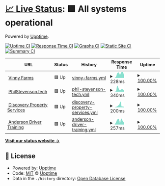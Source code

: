 # [📈 Live Status](https://philstevenson.github.io/upptime): <!--live status--> **🟩 All systems operational**

Powered by [Upptime](https://github.com/upptime/upptime).

[![Uptime CI](https://github.com/philstevenson/upptime/workflows/Uptime%20CI/badge.svg)](https://github.com/philstevenson/upptime/actions?query=workflow%3A%22Uptime+CI%22)
[![Response Time CI](https://github.com/philstevenson/upptime/workflows/Response%20Time%20CI/badge.svg)](https://github.com/philstevenson/upptime/actions?query=workflow%3A%22Response+Time+CI%22)
[![Graphs CI](https://github.com/philstevenson/upptime/workflows/Graphs%20CI/badge.svg)](https://github.com/philstevenson/upptime/actions?query=workflow%3A%22Graphs+CI%22)
[![Static Site CI](https://github.com/philstevenson/upptime/workflows/Static%20Site%20CI/badge.svg)](https://github.com/philstevenson/upptime/actions?query=workflow%3A%22Static+Site+CI%22)
[![Summary CI](https://github.com/philstevenson/upptime/workflows/Summary%20CI/badge.svg)](https://github.com/philstevenson/upptime/actions?query=workflow%3A%22Summary+CI%22)

<!--start: status pages-->
<!-- This summary is generated by Upptime (https://github.com/upptime/upptime) -->
<!-- Do not edit this manually, your changes will be overwritten -->
<!-- prettier-ignore -->
| URL | Status | History | Response Time | Uptime |
| --- | ------ | ------- | ------------- | ------ |
| <img alt="" src="https://icons.duckduckgo.com/ip3/vinnyfarms.com.ico" height="13"> [Vinny Farms](https://vinnyfarms.com) | 🟩 Up | [vinny-farms.yml](https://github.com/PhilStevenson/upptime/commits/HEAD/history/vinny-farms.yml) | <details><summary><img alt="Response time graph" src="./graphs/vinny-farms/response-time-week.png" height="20"> 228ms</summary><br><a href="https://philstevenson.github.io/upptime/history/vinny-farms"><img alt="Response time 302" src="https://img.shields.io/endpoint?url=https%3A%2F%2Fraw.githubusercontent.com%2FPhilStevenson%2Fupptime%2FHEAD%2Fapi%2Fvinny-farms%2Fresponse-time.json"></a><br><a href="https://philstevenson.github.io/upptime/history/vinny-farms"><img alt="24-hour response time 268" src="https://img.shields.io/endpoint?url=https%3A%2F%2Fraw.githubusercontent.com%2FPhilStevenson%2Fupptime%2FHEAD%2Fapi%2Fvinny-farms%2Fresponse-time-day.json"></a><br><a href="https://philstevenson.github.io/upptime/history/vinny-farms"><img alt="7-day response time 228" src="https://img.shields.io/endpoint?url=https%3A%2F%2Fraw.githubusercontent.com%2FPhilStevenson%2Fupptime%2FHEAD%2Fapi%2Fvinny-farms%2Fresponse-time-week.json"></a><br><a href="https://philstevenson.github.io/upptime/history/vinny-farms"><img alt="30-day response time 190" src="https://img.shields.io/endpoint?url=https%3A%2F%2Fraw.githubusercontent.com%2FPhilStevenson%2Fupptime%2FHEAD%2Fapi%2Fvinny-farms%2Fresponse-time-month.json"></a><br><a href="https://philstevenson.github.io/upptime/history/vinny-farms"><img alt="1-year response time 278" src="https://img.shields.io/endpoint?url=https%3A%2F%2Fraw.githubusercontent.com%2FPhilStevenson%2Fupptime%2FHEAD%2Fapi%2Fvinny-farms%2Fresponse-time-year.json"></a></details> | <details><summary><a href="https://philstevenson.github.io/upptime/history/vinny-farms">100.00%</a></summary><a href="https://philstevenson.github.io/upptime/history/vinny-farms"><img alt="All-time uptime 99.98%" src="https://img.shields.io/endpoint?url=https%3A%2F%2Fraw.githubusercontent.com%2FPhilStevenson%2Fupptime%2FHEAD%2Fapi%2Fvinny-farms%2Fuptime.json"></a><br><a href="https://philstevenson.github.io/upptime/history/vinny-farms"><img alt="24-hour uptime 100.00%" src="https://img.shields.io/endpoint?url=https%3A%2F%2Fraw.githubusercontent.com%2FPhilStevenson%2Fupptime%2FHEAD%2Fapi%2Fvinny-farms%2Fuptime-day.json"></a><br><a href="https://philstevenson.github.io/upptime/history/vinny-farms"><img alt="7-day uptime 100.00%" src="https://img.shields.io/endpoint?url=https%3A%2F%2Fraw.githubusercontent.com%2FPhilStevenson%2Fupptime%2FHEAD%2Fapi%2Fvinny-farms%2Fuptime-week.json"></a><br><a href="https://philstevenson.github.io/upptime/history/vinny-farms"><img alt="30-day uptime 100.00%" src="https://img.shields.io/endpoint?url=https%3A%2F%2Fraw.githubusercontent.com%2FPhilStevenson%2Fupptime%2FHEAD%2Fapi%2Fvinny-farms%2Fuptime-month.json"></a><br><a href="https://philstevenson.github.io/upptime/history/vinny-farms"><img alt="1-year uptime 99.99%" src="https://img.shields.io/endpoint?url=https%3A%2F%2Fraw.githubusercontent.com%2FPhilStevenson%2Fupptime%2FHEAD%2Fapi%2Fvinny-farms%2Fuptime-year.json"></a></details>
| <img alt="" src="https://icons.duckduckgo.com/ip3/philstevenson.tech.ico" height="13"> [PhilStevenson.tech](https://philstevenson.tech) | 🟩 Up | [phil-stevenson-tech.yml](https://github.com/PhilStevenson/upptime/commits/HEAD/history/phil-stevenson-tech.yml) | <details><summary><img alt="Response time graph" src="./graphs/phil-stevenson-tech/response-time-week.png" height="20"> 340ms</summary><br><a href="https://philstevenson.github.io/upptime/history/phil-stevenson-tech"><img alt="Response time 433" src="https://img.shields.io/endpoint?url=https%3A%2F%2Fraw.githubusercontent.com%2FPhilStevenson%2Fupptime%2FHEAD%2Fapi%2Fphil-stevenson-tech%2Fresponse-time.json"></a><br><a href="https://philstevenson.github.io/upptime/history/phil-stevenson-tech"><img alt="24-hour response time 295" src="https://img.shields.io/endpoint?url=https%3A%2F%2Fraw.githubusercontent.com%2FPhilStevenson%2Fupptime%2FHEAD%2Fapi%2Fphil-stevenson-tech%2Fresponse-time-day.json"></a><br><a href="https://philstevenson.github.io/upptime/history/phil-stevenson-tech"><img alt="7-day response time 340" src="https://img.shields.io/endpoint?url=https%3A%2F%2Fraw.githubusercontent.com%2FPhilStevenson%2Fupptime%2FHEAD%2Fapi%2Fphil-stevenson-tech%2Fresponse-time-week.json"></a><br><a href="https://philstevenson.github.io/upptime/history/phil-stevenson-tech"><img alt="30-day response time 244" src="https://img.shields.io/endpoint?url=https%3A%2F%2Fraw.githubusercontent.com%2FPhilStevenson%2Fupptime%2FHEAD%2Fapi%2Fphil-stevenson-tech%2Fresponse-time-month.json"></a><br><a href="https://philstevenson.github.io/upptime/history/phil-stevenson-tech"><img alt="1-year response time 421" src="https://img.shields.io/endpoint?url=https%3A%2F%2Fraw.githubusercontent.com%2FPhilStevenson%2Fupptime%2FHEAD%2Fapi%2Fphil-stevenson-tech%2Fresponse-time-year.json"></a></details> | <details><summary><a href="https://philstevenson.github.io/upptime/history/phil-stevenson-tech">100.00%</a></summary><a href="https://philstevenson.github.io/upptime/history/phil-stevenson-tech"><img alt="All-time uptime 99.99%" src="https://img.shields.io/endpoint?url=https%3A%2F%2Fraw.githubusercontent.com%2FPhilStevenson%2Fupptime%2FHEAD%2Fapi%2Fphil-stevenson-tech%2Fuptime.json"></a><br><a href="https://philstevenson.github.io/upptime/history/phil-stevenson-tech"><img alt="24-hour uptime 100.00%" src="https://img.shields.io/endpoint?url=https%3A%2F%2Fraw.githubusercontent.com%2FPhilStevenson%2Fupptime%2FHEAD%2Fapi%2Fphil-stevenson-tech%2Fuptime-day.json"></a><br><a href="https://philstevenson.github.io/upptime/history/phil-stevenson-tech"><img alt="7-day uptime 100.00%" src="https://img.shields.io/endpoint?url=https%3A%2F%2Fraw.githubusercontent.com%2FPhilStevenson%2Fupptime%2FHEAD%2Fapi%2Fphil-stevenson-tech%2Fuptime-week.json"></a><br><a href="https://philstevenson.github.io/upptime/history/phil-stevenson-tech"><img alt="30-day uptime 100.00%" src="https://img.shields.io/endpoint?url=https%3A%2F%2Fraw.githubusercontent.com%2FPhilStevenson%2Fupptime%2FHEAD%2Fapi%2Fphil-stevenson-tech%2Fuptime-month.json"></a><br><a href="https://philstevenson.github.io/upptime/history/phil-stevenson-tech"><img alt="1-year uptime 100.00%" src="https://img.shields.io/endpoint?url=https%3A%2F%2Fraw.githubusercontent.com%2FPhilStevenson%2Fupptime%2FHEAD%2Fapi%2Fphil-stevenson-tech%2Fuptime-year.json"></a></details>
| <img alt="" src="https://icons.duckduckgo.com/ip3/discoverypropertyservices.co.uk.ico" height="13"> [Discovery Property Services](https://discoverypropertyservices.co.uk) | 🟩 Up | [discovery-property-services.yml](https://github.com/PhilStevenson/upptime/commits/HEAD/history/discovery-property-services.yml) | <details><summary><img alt="Response time graph" src="./graphs/discovery-property-services/response-time-week.png" height="20"> 200ms</summary><br><a href="https://philstevenson.github.io/upptime/history/discovery-property-services"><img alt="Response time 375" src="https://img.shields.io/endpoint?url=https%3A%2F%2Fraw.githubusercontent.com%2FPhilStevenson%2Fupptime%2FHEAD%2Fapi%2Fdiscovery-property-services%2Fresponse-time.json"></a><br><a href="https://philstevenson.github.io/upptime/history/discovery-property-services"><img alt="24-hour response time 121" src="https://img.shields.io/endpoint?url=https%3A%2F%2Fraw.githubusercontent.com%2FPhilStevenson%2Fupptime%2FHEAD%2Fapi%2Fdiscovery-property-services%2Fresponse-time-day.json"></a><br><a href="https://philstevenson.github.io/upptime/history/discovery-property-services"><img alt="7-day response time 200" src="https://img.shields.io/endpoint?url=https%3A%2F%2Fraw.githubusercontent.com%2FPhilStevenson%2Fupptime%2FHEAD%2Fapi%2Fdiscovery-property-services%2Fresponse-time-week.json"></a><br><a href="https://philstevenson.github.io/upptime/history/discovery-property-services"><img alt="30-day response time 156" src="https://img.shields.io/endpoint?url=https%3A%2F%2Fraw.githubusercontent.com%2FPhilStevenson%2Fupptime%2FHEAD%2Fapi%2Fdiscovery-property-services%2Fresponse-time-month.json"></a><br><a href="https://philstevenson.github.io/upptime/history/discovery-property-services"><img alt="1-year response time 374" src="https://img.shields.io/endpoint?url=https%3A%2F%2Fraw.githubusercontent.com%2FPhilStevenson%2Fupptime%2FHEAD%2Fapi%2Fdiscovery-property-services%2Fresponse-time-year.json"></a></details> | <details><summary><a href="https://philstevenson.github.io/upptime/history/discovery-property-services">100.00%</a></summary><a href="https://philstevenson.github.io/upptime/history/discovery-property-services"><img alt="All-time uptime 100.00%" src="https://img.shields.io/endpoint?url=https%3A%2F%2Fraw.githubusercontent.com%2FPhilStevenson%2Fupptime%2FHEAD%2Fapi%2Fdiscovery-property-services%2Fuptime.json"></a><br><a href="https://philstevenson.github.io/upptime/history/discovery-property-services"><img alt="24-hour uptime 100.00%" src="https://img.shields.io/endpoint?url=https%3A%2F%2Fraw.githubusercontent.com%2FPhilStevenson%2Fupptime%2FHEAD%2Fapi%2Fdiscovery-property-services%2Fuptime-day.json"></a><br><a href="https://philstevenson.github.io/upptime/history/discovery-property-services"><img alt="7-day uptime 100.00%" src="https://img.shields.io/endpoint?url=https%3A%2F%2Fraw.githubusercontent.com%2FPhilStevenson%2Fupptime%2FHEAD%2Fapi%2Fdiscovery-property-services%2Fuptime-week.json"></a><br><a href="https://philstevenson.github.io/upptime/history/discovery-property-services"><img alt="30-day uptime 100.00%" src="https://img.shields.io/endpoint?url=https%3A%2F%2Fraw.githubusercontent.com%2FPhilStevenson%2Fupptime%2FHEAD%2Fapi%2Fdiscovery-property-services%2Fuptime-month.json"></a><br><a href="https://philstevenson.github.io/upptime/history/discovery-property-services"><img alt="1-year uptime 100.00%" src="https://img.shields.io/endpoint?url=https%3A%2F%2Fraw.githubusercontent.com%2FPhilStevenson%2Fupptime%2FHEAD%2Fapi%2Fdiscovery-property-services%2Fuptime-year.json"></a></details>
| <img alt="" src="https://icons.duckduckgo.com/ip3/www.andersondrivertraining.co.uk.ico" height="13"> [Anderson Driver Training](https://www.andersondrivertraining.co.uk) | 🟩 Up | [anderson-driver-training.yml](https://github.com/PhilStevenson/upptime/commits/HEAD/history/anderson-driver-training.yml) | <details><summary><img alt="Response time graph" src="./graphs/anderson-driver-training/response-time-week.png" height="20"> 257ms</summary><br><a href="https://philstevenson.github.io/upptime/history/anderson-driver-training"><img alt="Response time 2047" src="https://img.shields.io/endpoint?url=https%3A%2F%2Fraw.githubusercontent.com%2FPhilStevenson%2Fupptime%2FHEAD%2Fapi%2Fanderson-driver-training%2Fresponse-time.json"></a><br><a href="https://philstevenson.github.io/upptime/history/anderson-driver-training"><img alt="24-hour response time 287" src="https://img.shields.io/endpoint?url=https%3A%2F%2Fraw.githubusercontent.com%2FPhilStevenson%2Fupptime%2FHEAD%2Fapi%2Fanderson-driver-training%2Fresponse-time-day.json"></a><br><a href="https://philstevenson.github.io/upptime/history/anderson-driver-training"><img alt="7-day response time 257" src="https://img.shields.io/endpoint?url=https%3A%2F%2Fraw.githubusercontent.com%2FPhilStevenson%2Fupptime%2FHEAD%2Fapi%2Fanderson-driver-training%2Fresponse-time-week.json"></a><br><a href="https://philstevenson.github.io/upptime/history/anderson-driver-training"><img alt="30-day response time 231" src="https://img.shields.io/endpoint?url=https%3A%2F%2Fraw.githubusercontent.com%2FPhilStevenson%2Fupptime%2FHEAD%2Fapi%2Fanderson-driver-training%2Fresponse-time-month.json"></a><br><a href="https://philstevenson.github.io/upptime/history/anderson-driver-training"><img alt="1-year response time 2402" src="https://img.shields.io/endpoint?url=https%3A%2F%2Fraw.githubusercontent.com%2FPhilStevenson%2Fupptime%2FHEAD%2Fapi%2Fanderson-driver-training%2Fresponse-time-year.json"></a></details> | <details><summary><a href="https://philstevenson.github.io/upptime/history/anderson-driver-training">100.00%</a></summary><a href="https://philstevenson.github.io/upptime/history/anderson-driver-training"><img alt="All-time uptime 99.95%" src="https://img.shields.io/endpoint?url=https%3A%2F%2Fraw.githubusercontent.com%2FPhilStevenson%2Fupptime%2FHEAD%2Fapi%2Fanderson-driver-training%2Fuptime.json"></a><br><a href="https://philstevenson.github.io/upptime/history/anderson-driver-training"><img alt="24-hour uptime 100.00%" src="https://img.shields.io/endpoint?url=https%3A%2F%2Fraw.githubusercontent.com%2FPhilStevenson%2Fupptime%2FHEAD%2Fapi%2Fanderson-driver-training%2Fuptime-day.json"></a><br><a href="https://philstevenson.github.io/upptime/history/anderson-driver-training"><img alt="7-day uptime 100.00%" src="https://img.shields.io/endpoint?url=https%3A%2F%2Fraw.githubusercontent.com%2FPhilStevenson%2Fupptime%2FHEAD%2Fapi%2Fanderson-driver-training%2Fuptime-week.json"></a><br><a href="https://philstevenson.github.io/upptime/history/anderson-driver-training"><img alt="30-day uptime 100.00%" src="https://img.shields.io/endpoint?url=https%3A%2F%2Fraw.githubusercontent.com%2FPhilStevenson%2Fupptime%2FHEAD%2Fapi%2Fanderson-driver-training%2Fuptime-month.json"></a><br><a href="https://philstevenson.github.io/upptime/history/anderson-driver-training"><img alt="1-year uptime 99.95%" src="https://img.shields.io/endpoint?url=https%3A%2F%2Fraw.githubusercontent.com%2FPhilStevenson%2Fupptime%2FHEAD%2Fapi%2Fanderson-driver-training%2Fuptime-year.json"></a></details>

<!--end: status pages-->

[**Visit our status website →**](https://philstevenson.github.io/upptime)

## 📄 License

- Powered by: [Upptime](https://github.com/upptime/upptime)
- Code: [MIT](./LICENSE) © [Upptime](https://upptime.js.org)
- Data in the `./history` directory: [Open Database License](https://opendatacommons.org/licenses/odbl/1-0/)
